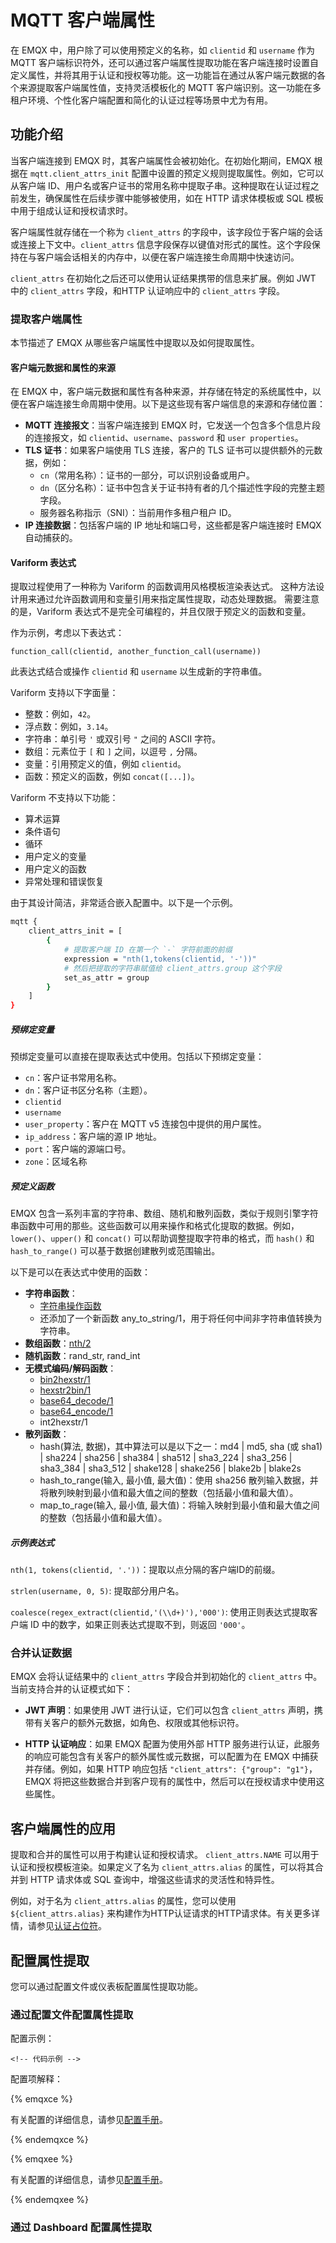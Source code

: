 # MQTT 客户端属性

在 EMQX 中，用户除了可以使用预定义的名称，如 `clientid` 和 `username` 作为 MQTT 客户端标识符外，还可以通过客户端属性提取功能在客户端连接时设置自定义属性，并将其用于认证和授权等功能。这一功能旨在通过从客户端元数据的各个来源提取客户端属性值，支持灵活模板化的 MQTT 客户端识别。这一功能在多租户环境、个性化客户端配置和简化的认证过程等场景中尤为有用。

## 功能介绍

当客户端连接到 EMQX 时，其客户端属性会被初始化。在初始化期间，EMQX 根据在 `mqtt.client_attrs_init` 配置中设置的预定义规则提取属性。例如，它可以从客户端 ID、用户名或客户证书的常用名称中提取子串。这种提取在认证过程之前发生，确保属性在后续步骤中能够被使用，如在 HTTP 请求体模板或 SQL 模板中用于组成认证和授权请求时。

客户端属性就存储在一个称为 `client_attrs` 的字段中，该字段位于客户端的会话或连接上下文中。`client_attrs` 信息字段保存以键值对形式的属性。这个字段保持在与客户端会话相关的内存中，以便在客户端连接生命周期中快速访问。

`client_attrs` 在初始化之后还可以使用认证结果携带的信息来扩展。例如 JWT 中的 `client_attrs` 字段，和HTTP 认证响应中的 `client_attrs` 字段。

### 提取客户端属性

本节描述了 EMQX 从哪些客户端属性中提取以及如何提取属性。

#### 客户端元数据和属性的来源

在 EMQX 中，客户端元数据和属性有各种来源，并存储在特定的系统属性中，以便在客户端连接生命周期中使用。以下是这些现有客户端信息的来源和存储位置：

- **MQTT 连接报文**：当客户端连接到 EMQX 时，它发送一个包含多个信息片段的连接报文，如 `clientid`、`username`、`password` 和 `user properties`。
- **TLS 证书**：如果客户端使用 TLS 连接，客户的 TLS 证书可以提供额外的元数据，例如：
  - `cn`（常用名称）：证书的一部分，可以识别设备或用户。
  - `dn`（区分名称）：证书中包含关于证书持有者的几个描述性字段的完整主题字段。
  - 服务器名称指示（SNI）：当前用作多租户租户 ID。
- **IP 连接数据**：包括客户端的 IP 地址和端口号，这些都是客户端连接时 EMQX 自动捕获的。

#### Variform 表达式

提取过程使用了一种称为 Variform 的函数调用风格模板渲染表达式。
这种方法设计用来通过允许函数调用和变量引用来指定属性提取，动态处理数据。
需要注意的是，Variform 表达式不是完全可编程的，并且仅限于预定义的函数和变量。

作为示例，考虑以下表达式：

```
function_call(clientid, another_function_call(username))
```
此表达式结合或操作 `clientid` 和 `username` 以生成新的字符串值。

Variform 支持以下字面量：

- 整数：例如，`42`。
- 浮点数：例如，`3.14`。
- 字符串：单引号 `'` 或双引号 `"` 之间的 ASCII 字符。
- 数组：元素位于 `[` 和 `]` 之间，以逗号 `,` 分隔。
- 变量：引用预定义的值，例如 `clientid`。
- 函数：预定义的函数，例如 `concat([...])`。

Variform 不支持以下功能：

- 算术运算
- 条件语句
- 循环
- 用户定义的变量
- 用户定义的函数
- 异常处理和错误恢复

由于其设计简洁，非常适合嵌入配置中。以下是一个示例。

```bash
mqtt {
    client_attrs_init = [
        {
            # 提取客户端 ID 在第一个 `-` 字符前面的前缀
            expression = "nth(1,tokens(clientid, '-'))"
            # 然后把提取的字符串赋值给 client_attrs.group 这个字段
            set_as_attr = group
        }
    ]
}

```

##### 预绑定变量

预绑定变量可以直接在提取表达式中使用。包括以下预绑定变量：

- `cn`：客户证书常用名称。
- `dn`：客户证书区分名称（主题）。
- `clientid`
- `username`
- `user_property`：客户在 MQTT v5 连接包中提供的用户属性。
- `ip_address`：客户端的源 IP 地址。
- `port`：客户端的源端口号。
- `zone`：区域名称

##### 预定义函数

EMQX 包含一系列丰富的字符串、数组、随机和散列函数，类似于规则引擎字符串函数中可用的那些。这些函数可以用来操作和格式化提取的数据。例如，`lower()`、`upper()` 和 `concat()` 可以帮助调整提取字符串的格式，而 `hash()` 和 `hash_to_range()` 可以基于数据创建散列或范围输出。

以下是可以在表达式中使用的函数：

- **字符串函数**：
  - [字符串操作函数](../data-integration/rule-sql-builtin-functions.md#string-operation-functions)
  - 还添加了一个新函数 any_to_string/1，用于将任何中间非字符串值转换为字符串。
- **数组函数**：[nth/2](../data-integration/rule-sql-builtin-functions.md#nth-n-integer-array-array-any)
- **随机函数**：rand_str, rand_int
- **无模式编码/解码函数**：
  - [bin2hexstr/1](../data-integration/rule-sql-builtin-functions.md#bin2hexstr-data-binary-string)
  - [hexstr2bin/1](../data-integration/rule-sql-builtin-functions.md#hexstr2bin-data-string-binary)
  - [base64_decode/1](../data-integration/rule-sql-builtin-functions.md#base64-decode-data-string-bytes-string)
  - [base64_encode/1](../data-integration/rule-sql-builtin-functions.md#base64-encode-data-string-bytes-string)
  - int2hexstr/1
- **散列函数**：
  - hash(算法, 数据)，其中算法可以是以下之一：md4 | md5, sha (或 sha1) | sha224 | sha256 | sha384 | sha512 | sha3_224 | sha3_256 | sha3_384 | sha3_512 | shake128 | shake256 | blake2b | blake2s
  - hash_to_range(输入, 最小值, 最大值)：使用 sha256 散列输入数据，并将散列映射到最小值和最大值之间的整数（包括最小值和最大值）。
  - map_to_rage(输入, 最小值, 最大值)：将输入映射到最小值和最大值之间的整数（包括最小值和最大值）。

##### 示例表达式

`nth(1, tokens(clientid, '.'))`：提取以点分隔的客户端ID的前缀。

`strlen(username, 0, 5)`: 提取部分用户名。

`coalesce(regex_extract(clientid,'(\\d+)'),'000')`: 使用正则表达式提取客户端 ID 中的数字，如果正则表达式提取不到，则返回 `'000'`。

### 合并认证数据

EMQX 会将认证结果中的 `client_attrs` 字段合并到初始化的 `client_attrs` 中。当前支持合并的认证模式如下：

- **JWT 声明**：如果使用 JWT 进行认证，它们可以包含 `client_attrs` 声明，携带有关客户的额外元数据，如角色、权限或其他标识符。

- **HTTP 认证响应**：如果 EMQX 配置为使用外部 HTTP 服务进行认证，此服务的响应可能包含有关客户的额外属性或元数据，可以配置为在 EMQX 中捕获并存储。例如，如果 HTTP 响应包括 `"client_attrs": {"group": "g1"}`，EMQX 将把这些数据合并到客户现有的属性中，然后可以在授权请求中使用这些属性。

## 客户端属性的应用

提取和合并的属性可以用于构建认证和授权请求。 `client_attrs.NAME` 可以用于认证和授权模板渲染。如果定义了名为 `client_attrs.alias` 的属性，可以将其合并到 HTTP 请求体或 SQL 查询中，增强这些请求的灵活性和特异性。

例如，对于名为 `client_attrs.alias` 的属性，您可以使用 `${client_attrs.alias}` 来构建作为HTTP认证请求的HTTP请求体。有关更多详情，请参见[认证占位符](../access-control/authn/authn.md#authentication-placeholders)。

## 配置属性提取

您可以通过配置文件或仪表板配置属性提取功能。

### 通过配置文件配置属性提取

配置示例：

```
<!-- 代码示例 -->
```

配置项解释：

{% emqxce %}

有关配置的详细信息，请参见[配置手册](https://www.emqx.io/docs/en/v@CE_VERSION@/hocon/)。

{% endemqxce %}

{% emqxee %}

有关配置的详细信息，请参见[配置手册](https://docs.emqx.com/en/enterprise/v@EE_VERSION@/hocon/)。

{% endemqxee %}

### 通过 Dashboard 配置属性提取

<!-- 在前端开发完成后添加描述 -->
